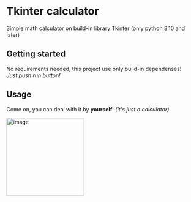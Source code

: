 # Tkinter calculator
Simple math calculator on build-in library Tkinter (only python 3.10 and later)

## Getting started
No requirements needed, this project use only build-in dependenses!  
*Just push run button!*

## Usage
Come on, you can deal with it by **yourself**! *(It's just a calculator)*  


<img width="203" alt="image" src="https://user-images.githubusercontent.com/76251290/156044537-d4289d06-18dc-4ebc-99fc-d87557146917.png">
